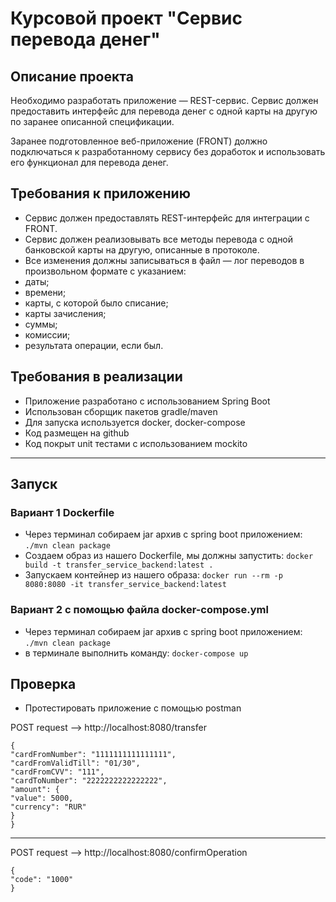 ﻿# Курсовой проект "Сервис перевода денег"

## Описание проекта 

Необходимо разработать приложение — REST-сервис. Сервис должен предоставить интерфейс для перевода денег с одной карты на другую по заранее описанной спецификации.

Заранее подготовленное веб-приложение (FRONT) должно подключаться к разработанному сервису без доработок и использовать его функционал для перевода денег.

## Требования к приложению

- Сервис должен предоставлять REST-интерфейс для интеграции с FRONT.
- Сервис должен реализовывать все методы перевода с одной банковской карты на другую, описанные в протоколе.
- Все изменения должны записываться в файл — лог переводов в произвольном формате с указанием:
- даты;
- времени;
- карты, с которой было списание;
- карты зачисления;
- суммы;
- комиссии;
- результата операции, если был.

## Требования в реализации

- Приложение разработано с использованием Spring Boot
- Использован сборщик пакетов gradle/maven
- Для запуска используется docker, docker-compose
- Код размещен на github
- Код покрыт unit тестами с использованием mockito

*****************
## Запуск
### Вариант 1 Dockerfile
- Через терминал собираем jar архив с spring boot приложением: `./mvn clean package `
- Создаем образ из нашего Dockerfile, мы должны запустить: `docker build -t transfer_service_backend:latest .  `
- Запускаем контейнер из нашего образа: `docker run --rm -p 8080:8080 -it transfer_service_backend:latest`

### Вариант 2 с помощью файла docker-compose.yml
- Через терминал собираем jar архив с spring boot приложением: `./mvn clean package`
- в терминале выполнить команду: `docker-compose up`

## Проверка
- Протестировать приложение с помощью postman

POST request --> http://localhost:8080/transfer
```
{
"cardFromNumber": "1111111111111111",
"cardFromValidTill": "01/30",
"cardFromCVV": "111",
"cardToNumber": "2222222222222222",
"amount": {
"value": 5000,
"currency": "RUR"
}
}
```

------------------------------------------------
POST request --> http://localhost:8080/confirmOperation

```
{
"code": "1000"
}
```


